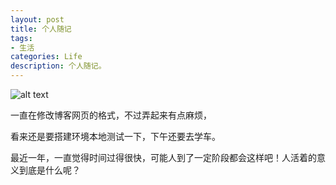 ```yaml
---
layout: post
title: 个人随记
tags:
- 生活
categories: Life
description: 个人随记。
---
```





![alt text](http://b127.photo.store.qq.com/psb?/440982b8-1f1e-473c-b41d-b630005d5f65/k47uYaiYTmzFY29wd.*P67qQrqqT3MhfQ7PypQE3b4g!/b/dDb0wUsuBAAA&bo=gALEA1IDAAUBKB4!&rf=viewer_4)


一直在修改博客网页的格式，不过弄起来有点麻烦，

看来还是要搭建环境本地测试一下，下午还要去学车。

最近一年，一直觉得时间过得很快，可能人到了一定阶段都会这样吧！人活着的意义到底是什么呢？



